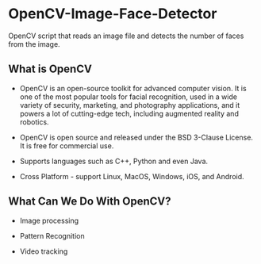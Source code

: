 # OpenCV-Image-Face-Detector
OpenCV script that reads an image file and detects the number of faces from the image.

## What is OpenCV

- OpenCV is an open-source toolkit for advanced computer vision. It is one of the most popular tools for facial recognition, used in a wide variety of security,       marketing, and photography applications, and it powers a lot of cutting-edge tech, including augmented reality and robotics. 

- OpenCV is open source and released under the BSD 3-Clause License. It is free for commercial use.

- Supports languages such as C++, Python and even Java. 

- Cross Platform - support Linux, MacOS, Windows, iOS, and Android.


## What Can We Do With OpenCV? 

- Image processing

- Pattern Recognition 

- Video tracking



